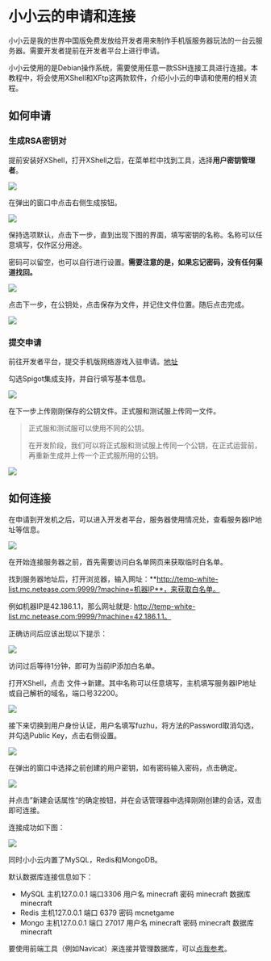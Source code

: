 # 小小云的申请和连接

小小云是我的世界中国版免费发放给开发者用来制作手机版服务器玩法的一台云服务器。需要开发者提前在开发者平台上进行申请。

小小云使用的是Debian操作系统，需要使用任意一款SSH连接工具进行连接。本教程中，将会使用XShell和XFtp这两款软件，介绍小小云的申请和使用的相关流程。

## 如何申请

### 生成RSA密钥对

提前安装好XShell，打开XShell之后，在菜单栏中找到工具，选择**用户密钥管理者**。

![](./images/01.png)

在弹出的窗口中点击右侧生成按钮。

![](./images/02.png)

保持选项默认，点击下一步，直到出现下图的界面，填写密钥的名称。名称可以任意填写，仅作区分用途。

密码可以留空，也可以自行进行设置。**需要注意的是，如果忘记密码，没有任何渠道找回。**

![](./images/03.png)

点击下一步，在公钥处，点击保存为文件，并记住文件位置。随后点击完成。

![](./images/04.png)

### 提交申请

前往开发者平台，提交手机版网络游戏入驻申请。[地址](https://mcdev.webapp.163.com/#/pe-server/application/edit/new)

勾选Spigot集成支持，并自行填写基本信息。

![](./images/05.png)

在下一步上传刚刚保存的公钥文件。正式服和测试服上传同一文件。

> 正式服和测试服可以使用不同的公钥。
>
> 在开发阶段，我们可以将正式服和测试服上传同一个公钥，在正式运营前，再重新生成并上传一个正式服所用的公钥。

![](./images/06.png)

## 如何连接

在申请到开发机之后，可以进入开发者平台，服务器使用情况处，查看服务器IP地址等信息。

![](./images/07.png)

在开始连接服务器之前，首先需要访问白名单网页来获取临时白名单。

找到服务器地址后，打开浏览器，输入网址：**http://temp-white-list.mc.netease.com:9999/?machine=机器IP**，来获取白名单。

例如机器IP是42.186.1.1，那么网址就是: http://temp-white-list.mc.netease.com:9999/?machine=42.186.1.1。

正确访问后应该出现以下提示：

![](./images/08.png)

访问过后等待1分钟，即可为当前IP添加白名单。

打开XShell，点击 文件->新建。其中名称可以任意填写，主机填写服务器IP地址或自己解析的域名，端口号32200。

![](./images/09.png)

接下来切换到用户身份认证，用户名填写fuzhu，将方法的Password取消勾选，并勾选Public Key，点击右侧设置。

![](./images/10.png)

在弹出的窗口中选择之前创建的用户密钥，如有密码输入密码，点击确定。

![](./images/11.png)

并点击”新建会话属性“的确定按钮，并在会话管理器中选择刚刚创建的会话，双击即可连接。

连接成功如下图：

![](./images/12.png)

同时小小云内置了MySQL，Redis和MongoDB。

默认数据库连接信息如下：

- MySQL 主机127.0.0.1 端口3306 用户名 minecraft 密码 minecraft 数据库 minecraft
- Redis 主机127.0.0.1 端口 6379 密码 mcnetgame
- Mongo 主机127.0.0.1 端口 27017 用户名 minecraft 密码 minecraft 数据库 minecraft

要使用前端工具（例如Navicat）来连接并管理数据库，可以[点我参考](../../../30-网络服插件教程/1-准备知识/3-数据库的概念.md)。
